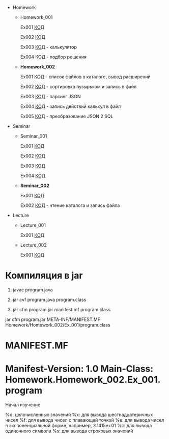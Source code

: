 - Homework
    - Homework_001
    
        Ex001 [КОД](/Homework/Homework_001/Ex_001/program.java)
        
        Ex002 [КОД](/Homework/Homework_001/Ex_002/program.java)
        
        Ex003 [КОД](/Homework/Homework_001/Ex_003/program.java) - калькулятор
        
        Ex004 [КОД](/Homework/Homework_001/Ex_004/program.java) - подбор решения

    - **Homework_002**

        Ex001 [КОД](/Homework/Homework_002/Ex_001/program.java) - список файлов в каталоге, вывод расширений

        Ex002 [КОД](/Homework/Homework_002/Ex_002/program.java) - сортировка пузырьком и запись в файл

        Ex003 [КОД](/Homework/Homework_002/Ex_003/program.java) - парсинг JSON

        Ex004 [КОД](/Homework/Homework_002/Ex_004/program.java) - запись действий калькул в файл

        Ex005 [КОД](/Homework/Homework_002/Ex_005/program.java) - преобразование JSON 2 SQL


- Seminar

    - Seminar_001

        Ex001 [КОД](/Seminar/Seminar_001/Seminar1.java)

        Ex002 [КОД](/Seminar/Seminar_001/Seminar2.java)

        Ex003 [КОД](/Seminar/Seminar_001/Seminar3.java)

        Ex004 [КОД](/Seminar/Seminar_001/Seminar4.java)
    
    - **Seminar_002**

        Ex001 [КОД](/Seminar/Seminar_002/program.java)
        
        Ex002 [КОД](/Seminar/Seminar_002/program1.java) - чтение каталога и запись файла

- Lecture

    - Lecture_001

        Ex001 [КОД](/Lecture/Lecture_001/)

    - Lecture_002

        Ex001 [КОД](/Lecture/Lecture_002/)


**Компиляция в jar**
===
1) javac program.java

2) jar cvf program.java program.class 

3) jar cfm program.jar manifest.mf program.class

jar cfm program.jar META-INF/MANIFEST.MF Homework/Homework_002/Ex_001/program.class

**MANIFEST.MF**
======
Manifest-Version: 1.0
Main-Class: Homework.Homework_002.Ex_001.program
======


Начал изучение

%d: целочисленных значений
%x: для вывода шестнадцатеричных чисел
%f: для вывода чисел с плавающей точкой
%e: для вывода чисел в экспоненциальной форме,
например, 3.1415e+01
%c: для вывода одиночного символа
%s: для вывода строковых значений
